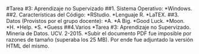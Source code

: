 #Tarea #3: Aprendizaje no Supervizado
##1. Sistema Operativo:
*Windows.
##2. Características del Código:
*RStudio.
*Lenguaje R.
*LaTEX.
##3. Datos (Provistos por el grupo docente):
*A.
*A Big.
*Good Luck. 
*Moon.
*H.
*Help.
*S.
*Guess
##4.Varios
*Tarea #3: Aprendizaje no Supervizado. Mineria de Datos. UCV. 2-2015.
*Subir el documento PDF fue imposible por razones de tamaño (superaba los 25 MB). Por ende fue adjuntado la versión HTML del mismo.
